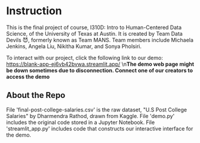 # Instruction

This is the final project of course, I310D: Intro to Human-Centered Data Science, of the University of Texas at Austin.
It is created by Team Data Devils 😈, formerly known as Team MANS. Team members include Michaela Jenkins, Angela Liu, Nikitha Kumar, and Sonya Pholsiri.

To interact with our project, click the following link to our demo: https://blank-app-ej6vb42bvwa.streamlit.app/
\n**The demo web page might be down sometimes due to disconnection. Connect one of our creators to access the demo**

## About the Repo
File 'final-post-college-salaries.csv' is the raw dataset, "U.S Post College Salaries" by Dharmendra Rathod, drawn from Kaggle.
File 'demo.py' includes the original code stored in a Jupyter Notebook.
File 'streamlit_app.py' includes code that constructs our interactive interface for the demo.
